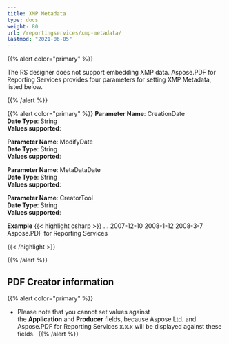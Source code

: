 ```yaml
---
title: XMP Metadata
type: docs
weight: 80
url: /reportingservices/xmp-metadata/
lastmod: "2021-06-05"
---
```


{{% alert color="primary" %}}

The RS designer does not support embedding XMP data. Aspose.PDF for Reporting Services provides four parameters for setting XMP Metadata, listed below.

{{% /alert %}}

{{% alert color="primary" %}}
**Parameter Name**: CreationDate  
**Date Type**: String  
**Values supported**:  

**Parameter Name**: ModifyDate  
**Date Type**: String  
**Values supported**:  

**Parameter Name**: MetaDataDate  
**Date Type**: String  
**Values supported**:  

**Parameter Name**: CreatorTool  
**Date Type**: String  
**Values supported**:  

**Example**
{{< highlight csharp >}}
<Render>
...
<Extension Name="APPDF" Type=" Aspose.PDF.ReportingServices.Renderer, Aspose.PDF.ReportingServices">
<Configuration>
<CreationDate >2007-12-10</CreationDate>
<ModifyDate >2008-1-12</ModifyDate>
<MetaDataDate >2008-3-7</MetaDataDate>
<CreatorTool >Aspose.PDF for Reporting Services</CreatorTool>
</Configuration>
</Extension>
</Render>

{{< /highlight >}}

{{% /alert %}}


## **PDF Creator information**
{{% alert color="primary" %}}
- Please note that you cannot set values against the **Application** and **Producer** fields, because Aspose Ltd. and Aspose.PDF for Reporting Services x.x.x will be displayed against these fields. 
{{% /alert %}}
